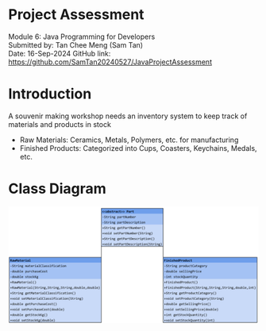 # Project Assessment
Module 6: Java Programming for Developers \
Submitted by: Tan Chee Meng (Sam Tan) \
Date: 16-Sep-2024
GitHub link: https://github.com/SamTan20240527/JavaProjectAssessment 

# Introduction
A souvenir making workshop needs an inventory system to keep track of materials and products in stock
- Raw Materials: Ceramics, Metals, Polymers, etc. for manufacturing
- Finished Products: Categorized into Cups, Coasters, Keychains, Medals, etc.

# Class Diagram
![ClassDiagram](ClassDiagram.png)






